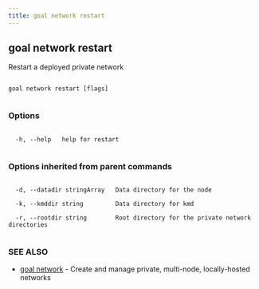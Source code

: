 ```yaml
---
title: goal network restart
---
```


## goal network restart



Restart a deployed private network




```

goal network restart [flags]


```



### Options




```

  -h, --help   help for restart


```



### Options inherited from parent commands




```

  -d, --datadir stringArray   Data directory for the node

  -k, --kmddir string         Data directory for kmd

  -r, --rootdir string        Root directory for the private network directories


```



### SEE ALSO



* [goal network](../../network/network/)	 - Create and manage private, multi-node, locally-hosted networks



